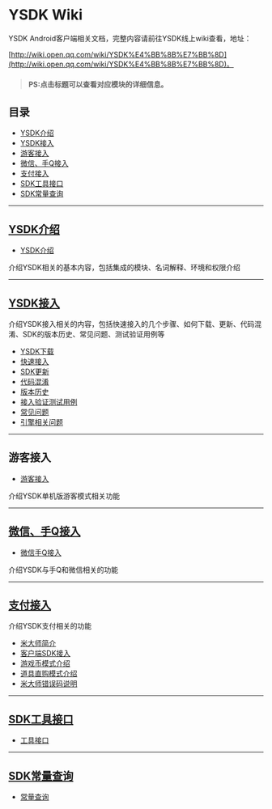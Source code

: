 # YSDK Wiki

YSDK Android客户端相关文档，完整内容请前往YSDK线上wiki查看，地址：

[http://wiki.open.qq.com/wiki/YSDK%E4%BB%8B%E7%BB%8D](http://wiki.open.qq.com/wiki/YSDK%E4%BB%8B%E7%BB%8D)。

> #### PS:点击标题可以查看对应模块的详细信息。 

## 目录

- [YSDK介绍](#YSDK介绍)
- [YSDK接入](#YSDK接入)
- [游客接入](#游客接入)
- [微信、手Q接入](#微信、手Q接入)
- [支付接入](#支付接入)
- [SDK工具接口](#SDK工具接口) 
- [SDK常量查询](#SDK常量查询)
******

## [YSDK介绍](http://wiki.open.qq.com/wiki/YSDK%E4%BB%8B%E7%BB%8D)
 
 - [YSDK介绍](#YSDK介绍.md)
  
 介绍YSDK相关的基本内容，包括集成的模块、名词解释、环境和权限介绍
 
******

## [YSDK接入](http://wiki.open.qq.com/wiki/YSDK%E4%B8%8B%E8%BD%BD)
 
 介绍YSDK接入相关的内容，包括快速接入的几个步骤、如何下载、更新、代码混淆、SDK的版本历史、常见问题、测试验证用例等
 
 - [YSDK下载](#YSDK接入-YSDK下载.md)
 - [快速接入](#YSDK接入-快速接入.md)
 - [SDK更新](#YSDK接入-SDK更新.md)
 - [代码混淆](#YSDK接入-代码混淆.md)
 - [版本历史](#YYSDK接入-版本历史.md)
 - [接入验证测试用例](#YSDK接入-接入验证测试用例.md)
 - [常见问题](#YSDK接入-常见问题之Android接入.md)
 - [引擎相关问题](#YSDK接入-引擎相关问题.md)

******

## 游客接入
 
 - [游客接入](#游客模式接入.md)
  
 介绍YSDK单机版游客模式相关功能
 
******

## [微信、手Q接入](http://wiki.open.qq.com/wiki/%E5%BE%AE%E4%BF%A1%E4%B8%8E%E6%89%8BQ%E6%8E%A5%E5%85%A5)
 
 - [微信手Q接入](#微信、手Q接入.md)
  
 介绍YSDK与手Q和微信相关的功能
 
******

## [支付接入](http://wiki.open.qq.com/wiki/%E7%B1%B3%E5%A4%A7%E5%B8%88%E7%AE%80%E4%BB%8B)
 
 介绍YSDK支付相关的功能

 - [米大师简介](#支付接入-米大师简介.md)
 - [客户端SDK接入](#支付接入-客户端SDK接入.md)
 - [游戏币模式介绍](#支付接入-游戏币模式.md)
 - [道具直购模式介绍](#支付接入-道具直购模式.md)
 - [米大师错误码说明](#支付接入-支付相关错误码.md)

 
******

## [SDK工具接口](http://wiki.open.qq.com/wiki/%E5%B7%A5%E5%85%B7%E6%8E%A5%E5%8F%A3)
 
 - [工具接口](#SDK工具接口.md) 

  
******

## [SDK常量查询](http://wiki.open.qq.com/wiki/YSDK_Android_%E5%B8%B8%E9%87%8F%E6%9F%A5%E8%AF%A2)
 
 - [常量查询](#SDK常量.md)
  